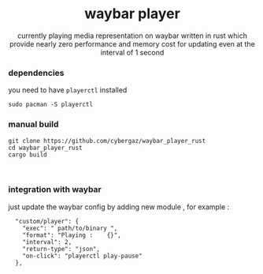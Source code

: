 <div align="center">

  waybar player
  =============

  currently playing media representation on waybar written in rust which provide nearly zero performance and memory cost for updating even at the interval of 1 second


</div>

### dependencies
you need to have `playerctl` installed
```
sudo pacman -S playerctl
```
  
### manual build

```
git clone https://github.com/cybergaz/waybar_player_rust
cd waybar_player_rust
cargo build
```

<br>

### integration with waybar 
just update the waybar config by adding new module , for example :
```
  "custom/player": {
    "exec": " path/to/binary ",
    "format": "Playing :    {}",
    "interval": 2,
    "return-type": "json",
    "on-click": "playerctl play-pause"
  },
```
